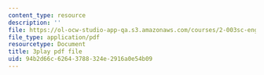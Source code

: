 ```yaml
---
content_type: resource
description: ''
file: https://ol-ocw-studio-app-qa.s3.amazonaws.com/courses/2-003sc-engineering-dynamics-fall-2011/94b2d66c62643788324e2916a0e54b09_d00XI_UTKQo.pdf
file_type: application/pdf
resourcetype: Document
title: 3play pdf file
uid: 94b2d66c-6264-3788-324e-2916a0e54b09
---
```

